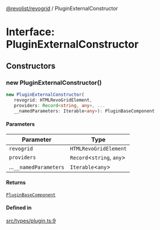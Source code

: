 [@revolist/revogrid](README.md) / PluginExternalConstructor

# Interface: PluginExternalConstructor

## Constructors

### new PluginExternalConstructor()

```ts
new PluginExternalConstructor(
   revogrid: HTMLRevoGridElement, 
   providers: Record<string, any>, ...
   __namedParameters: Iterable<any>): PluginBaseComponent
```

#### Parameters

| Parameter | Type |
| ------ | ------ |
| `revogrid` | `HTMLRevoGridElement` |
| `providers` | `Record`\<`string`, `any`\> |
| ...`__namedParameters` | `Iterable`\<`any`\> |

#### Returns

[`PluginBaseComponent`](Interface.PluginBaseComponent.md)

#### Defined in

[src/types/plugin.ts:9](https://github.com/revolist/revogrid/blob/d6473f6969ab6fd56cd4da079557c4c65f0572e2/src/types/plugin.ts#L9)
